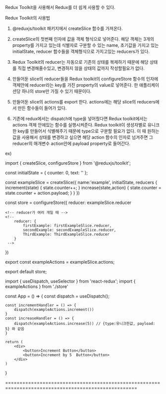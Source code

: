 Redux Toolkit을 사용해서 Redux를 더 쉽게 사용할 수 있다.

Redux Toolkit의 사용법

1. @reduxjs/toolkit 패키지에서 createSlice 함수를 가져온다.

2. createSlice의 첫번째 인자에 값을 객체 형식으로 넣어준다.
   해당 객체는 3개의 property를 가지고 있는데 식별자로 구분할 수 있는 name,
   초기값을 가지고 있는 initialState, reducer 함수들을 객체형식으로 가지고있는 reducers가 있다.

3. Redux Toolkit의 reducer는 자동으로 기존의 상태를 복제하기 때문에 해당 상태를 직접 변경해줄수있고,
   변경하지 않을 상태의 값까지 작성할필요가 없다.

4. 만들어둔 slice의 reducer들을 Redux toolkit의 configureStore 함수의 인자에 객체안에
   reducer라는 key를 가진 property의 value로 넣어준다. 
   한 애플리케이션당 하나의 store만 가질 수 있기 때문이다.

5. 만들어둔 slice의 actions를 export 한다.
   actions에는 해당 slice의 reducers에서 만든 함수들이 들어가 있다.

6. 기존에 redux에서는 dispatch에 type을 넣어줬다면 Redux toolkit에서는 actions 객체 안에있는 함수를 실행시켜준다.
   Redux toolkit이 생성자별로 유니크한 key를 만들어서 식별해주기 때문에 type으로 구분할 필요가 없다.
   이 때 원하는 값을 사용해서 상태를 변경하고 싶으면 해당 action 함수의 인자로 넘겨주면
   그 reducer의 매개변수 action안에 payload property로 들어간다.

ex) 
<!-- store/index.js -->
import { createSlice, configureStore } from '@reduxjs/toolkit';

const initialState = { counter: 0, text: '' };

const exampleSlice = createSlice({
    name:'example',
    initialState,
    reducers {
        increment(state) {
            state.counter++;
            <!-- state값을 직접 변경하고, 사용하지 않을 상태값인 text를 굳이 작성할 필요없음  -->
        }
        increase(state,action) {
            state.counter = state.counter + action.payload;
        }
    }
})

const store = configureStore({
    <!-- reducer가 하나일 때 -->
    reducer: exampleSlice.reducer

    <!-- reducer가 여러 개일 때 -->
    <!-- 
        reducer: {
            firstExample: firstExampleSlice.reducer,
            secondExample: secondExampleSlice.reducer,
            ThirdExample: ThirdExampleSlice.reducer
        }
     -->
})

export const exampleActions = exampleSlice.actions;

export default store;

<!-- App 컴포넌트 -->
import { useDispatch, useSelector } from 'react-redux';
import { exampleActions } from './store'

const App = () => {
    const dispatch = useDispatch();

    const incrementHandler = () => {
        dispatch(exampleActions.increment())
    }
    const increaseHandler = () => {
        dispatch(exampleActions.increase(5)) // {type:유니크한값, payload: 5} 와 같음
    }

    return (
        <div>
            <button>Increment Button</button>
            <button>Increment by 5  Button</button>
        </div>
    )
}

====================================================================================================
